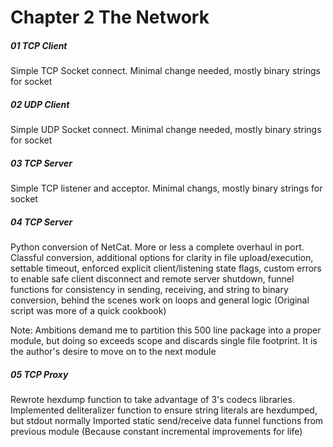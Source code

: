 # Chapter 2 The Network

##### 01 TCP Client
Simple TCP Socket connect. Minimal change needed, mostly binary strings for socket

##### 02 UDP Client
Simple UDP Socket connect. Minimal change needed, mostly binary strings for socket

##### 03 TCP Server
Simple TCP listener and acceptor. Minimal changs, mostly binary strings for socket

##### 04 TCP Server
Python conversion of NetCat. More or less a complete overhaul in port. Classful conversion, 
additional options for clarity in file upload/execution, settable timeout, enforced explicit 
client/listening state flags, custom errors to enable safe client disconnect and remote server 
shutdown, funnel functions for consistency in sending, receiving, and string to binary conversion, 
behind the scenes work on loops and general logic (Original script was more of a quick cookbook)

Note: Ambitions demand me to partition this 500 line package into a proper module, but doing so 
exceeds scope and discards single file footprint. It is the author's desire to move on to the next 
module 

##### 05 TCP Proxy

Rewrote hexdump function to take advantage of 3's codecs libraries.
Implemented deliteralizer function to ensure string literals are hexdumped, but stdout normally 
Imported static send/receive data funnel functions from previous module 
(Because constant incremental improvements for life) 
